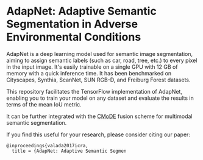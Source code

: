 # AdapNet:  Adaptive  Semantic  Segmentation in  Adverse  Environmental  Conditions
AdapNet is a deep learning model used for semantic image segmentation, aiming to assign semantic labels (such as car, road, tree, etc.) to every pixel in the input image. It's easily trainable on a single GPU with 12 GB of memory with a quick inference time. It has been benchmarked on Cityscapes, Synthia, ScanNet, SUN RGB-D, and Freiburg Forest datasets.

This repository facilitates the TensorFlow implementation of AdapNet, enabling you to train your model on any dataset and evaluate the results in terms of the mean IoU metric.

It can be further integrated with the [CMoDE](https://github.com/DeepSceneSeg/CMoDE) fusion scheme for multimodal semantic segmentation.

If you find this useful for your research, please consider citing our paper:
```
@inproceedings{valada2017icra,
  title = {AdapNet: Adaptive Semantic Segmen